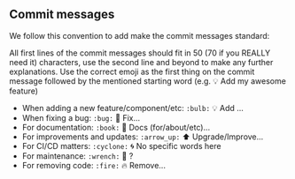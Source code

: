 ## Commit messages

We follow this convention to add make the commit messages standard:

All first lines of the commit messages should fit in 50 (70 if you REALLY need it) characters, use the second line and beyond to make any further explanations.
Use the correct emoji as the first thing on the commit message followed by the mentioned starting word (e.g. :bulb: Add my awesome feature)

* When adding a new feature/component/etc: `:bulb:` :bulb: Add ...
* When fixing a bug: `:bug:` :bug: Fix...
* For documentation: `:book:` :book: Docs (for/about/etc)...
* For improvements and updates: `:arrow_up:` :arrow_up: Upgrade/Improve...
* For CI/CD matters: `:cyclone:` :cyclone: No specific words here
* For maintenance: `:wrench:` :wrench: ?
* For removing code: `:fire:` :fire: Remove...
